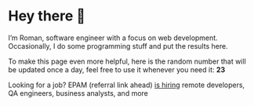 # Hey there 👋

I’m Roman, software engineer with a focus on web development. Occasionally, I do
some programming stuff and put the results here.

To make this page even more helpful, here is the random number that will be
updated once a day, feel free to use it whenever you need it: **23**

Looking for a job? EPAM (referral link ahead) [is hiring](https://epa.ms/RomanGusev) remote developers,
QA engineers, business analysts, and more
